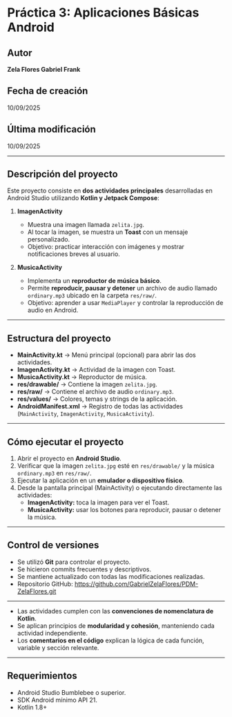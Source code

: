 # Práctica 3: Aplicaciones Básicas Android

## Autor
**Zela Flores Gabriel Frank**

## Fecha de creación
10/09/2025

## Última modificación
10/09/2025

---

## Descripción del proyecto
Este proyecto consiste en **dos actividades principales** desarrolladas en Android Studio utilizando **Kotlin y Jetpack Compose**:

1. **ImagenActivity**  
   - Muestra una imagen llamada `zelita.jpg`.  
   - Al tocar la imagen, se muestra un **Toast** con un mensaje personalizado.  
   - Objetivo: practicar interacción con imágenes y mostrar notificaciones breves al usuario.

2. **MusicaActivity**  
   - Implementa un **reproductor de música básico**.  
   - Permite **reproducir, pausar y detener** un archivo de audio llamado `ordinary.mp3` ubicado en la carpeta `res/raw/`.  
   - Objetivo: aprender a usar `MediaPlayer` y controlar la reproducción de audio en Android.

---

## Estructura del proyecto
- **MainActivity.kt** → Menú principal (opcional) para abrir las dos actividades.  
- **ImagenActivity.kt** → Actividad de la imagen con Toast.  
- **MusicaActivity.kt** → Reproductor de música.  
- **res/drawable/** → Contiene la imagen `zelita.jpg`.  
- **res/raw/** → Contiene el archivo de audio `ordinary.mp3`.  
- **res/values/** → Colores, temas y strings de la aplicación.  
- **AndroidManifest.xml** → Registro de todas las actividades (`MainActivity`, `ImagenActivity`, `MusicaActivity`).

---

## Cómo ejecutar el proyecto
1. Abrir el proyecto en **Android Studio**.  
2. Verificar que la imagen `zelita.jpg` esté en `res/drawable/` y la música `ordinary.mp3` en `res/raw/`.  
3. Ejecutar la aplicación en un **emulador o dispositivo físico**.  
4. Desde la pantalla principal (MainActivity) o ejecutando directamente las actividades:  
   - **ImagenActivity:** toca la imagen para ver el Toast.  
   - **MusicaActivity:** usar los botones para reproducir, pausar o detener la música.

---

## Control de versiones
- Se utilizó **Git** para controlar el proyecto.  
- Se hicieron commits frecuentes y descriptivos.  
- Se mantiene actualizado con todas las modificaciones realizadas.  
- Repositorio GitHub: https://github.com/GabrielZelaFlores/PDM-ZelaFlores.git

---

- Las actividades cumplen con las **convenciones de nomenclatura de Kotlin**.  
- Se aplican principios de **modularidad y cohesión**, manteniendo cada actividad independiente.  
- Los **comentarios en el código** explican la lógica de cada función, variable y sección relevante.  

---

## Requerimientos
- Android Studio Bumblebee o superior.  
- SDK Android mínimo API 21.  
- Kotlin 1.8+  
